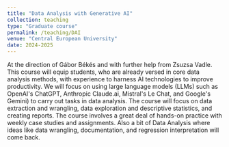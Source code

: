 ```yaml
---
title: "Data Analysis with Generative AI"
collection: teaching
type: "Graduate course"
permalink: /teaching/DAI
venue: "Central European University"
date: 2024-2025
---
```

At the direction of Gábor Békés and with further help from Zsuzsa Vadle. This course will equip students, who are already versed in core data analysis methods, with experience to harness AI technologies to improve productivity. We will focus on using large language models (LLMs) such as OpenAI's ChatGPT, Anthropic Claude.ai, Mistral's Le Chat, and Google's Gemini) to carry out tasks in data analysis. The course will focus on data extraction and wrangling, data exploration and descriptive statistics, and creating reports. The course involves a great deal of hands-on practice with weekly case studies and assignments. Also a bit of Data Analysis where ideas like data wrangling, documentation, and regression interpretation will come back.
